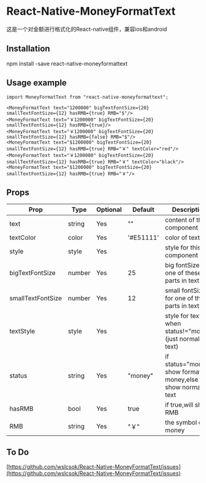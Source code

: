 # React-Native-MoneyFormatText
这是一个对金额进行格式化的React-native组件，兼容ios和android

## Installation
npm install -save react-native-moneyformattext

## Usage example


```
import MoneyFormatText from "react-native-moneyformattext";

<MoneyFormatText text="1200000" bigTextFontSize={20} smallTextFontSize={12} hasRMB={true} RMB="$"/>
<MoneyFormatText text="￥1200000" bigTextFontSize={20} smallTextFontSize={12} hasRMB={true}/>
<MoneyFormatText text="￥1200000" bigTextFontSize={20} smallTextFontSize={12} hasRMB={false} RMB="$"/>
<MoneyFormatText text="$1200000" bigTextFontSize={20} smallTextFontSize={12} hasRMB={true} RMB="￥" textColor="red"/>
<MoneyFormatText text="￥1200000" bigTextFontSize={20} smallTextFontSize={12} hasRMB={true} RMB="￥" textColor="black"/>
<MoneyFormatText text="$1200000" bigTextFontSize={20} smallTextFontSize={12} hasRMB={true} RMB="￥"/>

```

## Props

Prop             | Type   | Optional | Default   | Description
---------------  | ------ | -------- | --------- | -----------
text             | string | Yes      | ""        | content of this component
textColor        | color  | Yes      | '#E51111' | color of text
style            | style  | Yes      |           | style for this component
bigTextFontSize  | number | Yes      |     25    | big fontSize for one of these parts in text
smallTextFontSize| number | Yes      |     12    | small fontSize for one of these parts in text
textStyle        | style  | Yes      |           | style for text when status!="money" (just normal text)
status           | string | Yes      |  "money"  | if status="money" show formatted money,else show normal text
hasRMB           | bool   | Yes      |   true    | if true,will show RMB
RMB              | string | Yes      |    "￥"   | the symbol of money

## To Do

[https://github.com/wslcsok/React-Native-MoneyFormatText/issues](https://github.com/wslcsok/React-Native-MoneyFormatText/issues)
